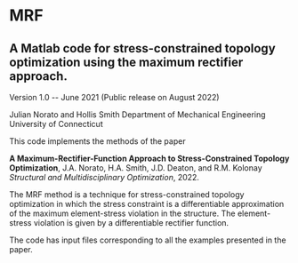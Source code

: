 # MRF
## A Matlab code for stress-constrained topology optimization using the maximum rectifier approach.

Version 1.0 -- June 2021 (Public release on August 2022) 

Julian Norato and Hollis Smith
Department of Mechanical Engineering
University of Connecticut

This code implements the methods of the paper

**A Maximum-Rectifier-Function Approach to Stress-Constrained Topology Optimization**, J.A. Norato, H.A. Smith, J.D. Deaton, and R.M. Kolonay
*Structural and Multidisciplinary Optimization*, 2022.

The MRF method is a technique for stress-constrained topology optimization in which the stress constraint is a differentiable approximation of 
the maximum element-stress violation in the structure. The element-stress violation is given by a differentiable rectifier function. 

The code has input files corresponding to all the examples presented in the paper.
